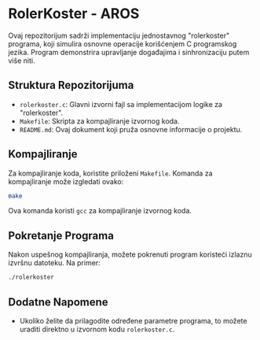 # RolerKoster - AROS

Ovaj repozitorijum sadrži implementaciju jednostavnog "rolerkoster" programa, koji simulira osnovne operacije korišćenjem C programskog jezika. Program demonstrira upravljanje događajima i sinhronizaciju putem više niti.

## Struktura Repozitorijuma

- `rolerkoster.c`: Glavni izvorni fajl sa implementacijom logike za "rolerkoster".
- `Makefile`: Skripta za kompajliranje izvornog koda.
- `README.md`: Ovaj dokument koji pruža osnovne informacije o projektu.

## Kompajliranje

Za kompajliranje koda, koristite priloženi `Makefile`. Komanda za kompajliranje može izgledati ovako:

```bash
make
```

Ova komanda koristi `gcc` za kompajliranje izvornog koda.

## Pokretanje Programa

Nakon uspešnog kompajliranja, možete pokrenuti program koristeći izlaznu izvršnu datoteku. Na primer:

```bash
./rolerkoster
```

## Dodatne Napomene

- Ukoliko želite da prilagodite određene parametre programa, to možete uraditi direktno u izvornom kodu `rolerkoster.c`.